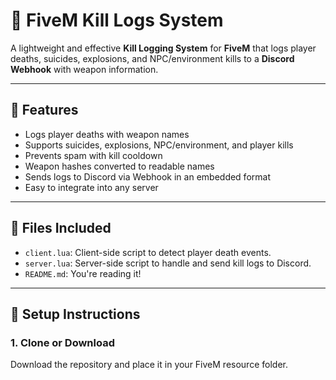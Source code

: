 # 🔫 FiveM Kill Logs System

A lightweight and effective **Kill Logging System** for **FiveM** that logs player deaths, suicides, explosions, and NPC/environment kills to a **Discord Webhook** with weapon information.

---

## 📜 Features

- Logs player deaths with weapon names
- Supports suicides, explosions, NPC/environment, and player kills
- Prevents spam with kill cooldown
- Weapon hashes converted to readable names
- Sends logs to Discord via Webhook in an embedded format
- Easy to integrate into any server

---

## 📁 Files Included

- `client.lua`: Client-side script to detect player death events.
- `server.lua`: Server-side script to handle and send kill logs to Discord.
- `README.md`: You're reading it!

---

## 🔧 Setup Instructions

### 1. Clone or Download

Download the repository and place it in your FiveM resource folder.

